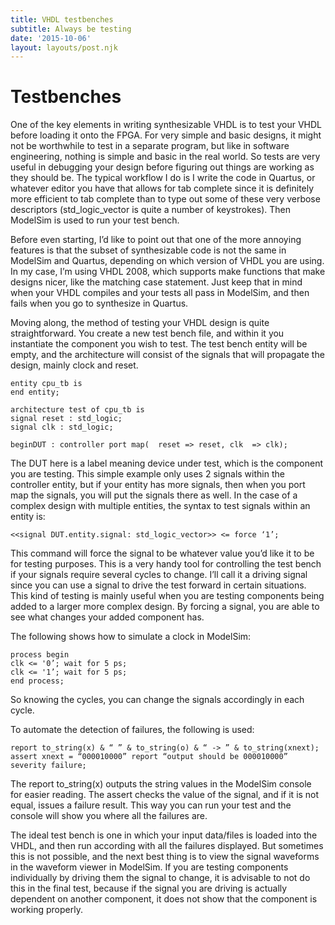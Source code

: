 ```yaml
---
title: VHDL testbenches
subtitle: Always be testing
date: '2015-10-06'
layout: layouts/post.njk
---
```


# Testbenches

One of the key elements in writing synthesizable VHDL is to test your VHDL
before loading it onto the FPGA. For very simple and basic designs, it might
not be worthwhile to test in a separate program, but like in software
engineering, nothing is simple and basic in the real world. So tests are very
useful in debugging your design before figuring out things are working as they
should be. The typical workflow I do is I write the code in Quartus, or
whatever editor you have that allows for tab complete since it is definitely
more efficient to tab complete than to type out some of these very verbose
descriptors (std_logic_vector is quite a number of keystrokes). Then ModelSim
is used to run your test bench.

Before even starting, I’d like to point out that one of the more annoying
features is that the subset of synthesizable code is not the same in ModelSim
and Quartus, depending on which version of VHDL you are using. In my case, I’m
using VHDL 2008, which supports make functions that make designs nicer, like
the matching case statement. Just keep that in mind when your VHDL compiles
and your tests all pass in ModelSim, and then fails when you go to synthesize
in Quartus.

Moving along, the method of testing your VHDL design is quite straightforward.
You create a new test bench file, and within it you instantiate the component
you wish to test. The test bench entity will be empty, and the architecture
will consist of the signals that will propagate the design, mainly clock and
reset.

```
entity cpu_tb is
end entity;

architecture test of cpu_tb is
signal reset : std_logic; 
signal clk : std_logic;

beginDUT : controller port map(  reset => reset, clk  => clk);
```

The DUT here is a label meaning device under test, which is the component you
are testing. This simple example only uses 2 signals within the controller
entity, but if your entity has more signals, then when you port map the
signals, you will put the signals there as well. In the case of a complex
design with multiple entities, the syntax to test signals within an entity is:

```
<<signal DUT.entity.signal: std_logic_vector>> <= force ‘1’;
```

This command will force the signal to be whatever value you’d like it to be
for testing purposes. This is a very handy tool for controlling the test bench
if your signals require several cycles to change. I’ll call it a driving
signal since you can use a signal to drive the test forward in certain
situations. This kind of testing is mainly useful when you are testing
components being added to a larger more complex design. By forcing a signal,
you are able to see what changes your added component has.

The following shows how to simulate a clock in ModelSim:

```
process begin
clk <= '0’; wait for 5 ps;
clk <= '1’; wait for 5 ps;
end process;
```

So knowing the cycles, you can change the signals accordingly in each cycle.

To automate the detection of failures, the following is used:

```
report to_string(x) & “ ” & to_string(o) & “ -> ” & to_string(xnext);
assert xnext = “000010000” report “output should be 000010000” severity failure;
```

The report to_string(x) outputs the string values in the ModelSim console for
easier reading. The assert checks the value of the signal, and if it is not
equal, issues a failure result. This way you can run your test and the console
will show you where all the failures are.

The ideal test bench is one in which your input data/files is loaded into the
VHDL, and then run according with all the failures displayed. But sometimes
this is not possible, and the next best thing is to view the signal waveforms
in the waveform viewer in ModelSim. If you are testing components individually
by driving them the signal to change, it is advisable to not do this in the
final test, because if the signal you are driving is actually dependent on
another component, it does not show that the component is working properly.
